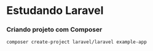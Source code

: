 # Estudando Laravel

### Criando projeto com Composer
```
composer create-project laravel/laravel example-app
```
